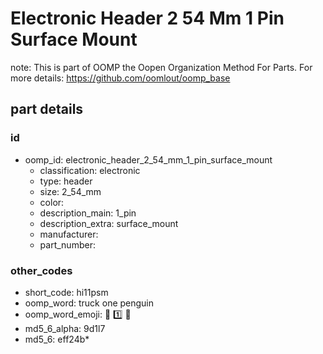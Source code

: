 # Electronic Header 2 54 Mm 1 Pin Surface Mount  

note: This is part of OOMP the Oopen Organization Method For Parts. For more details: https://github.com/oomlout/oomp_base

##  part details





### id
* oomp_id: electronic_header_2_54_mm_1_pin_surface_mount
  * classification: electronic
  * type: header
  * size: 2_54_mm
  * color: 
  * description_main: 1_pin
  * description_extra: surface_mount
  * manufacturer: 
  * part_number: 

### other_codes
* short_code: hi11psm
* oomp_word: truck one penguin
* oomp_word_emoji: :truck: :one: :penguin:
* md5_6_alpha: 9d1l7
* md5_6: eff24b* 